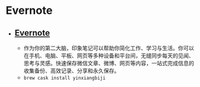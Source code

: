 # Evernote
- [Evernote](https://www.yinxiang.com/)
  - 
  - 作为你的第二大脑，印象笔记可以帮助你简化工作、学习与生活。你可以在手机、电脑、平板、网页等多种设备和平台间，无缝同步每天的见闻、思考与灵感。快速保存微信文章、微博、网页等内容，一站式完成信息的收集备份、高效记录、分享和永久保存。
  - `brew cask install yinxiangbiji`
